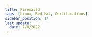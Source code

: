 ```yaml
---
title: Firewalld
tags: [Linux, Red Hat, Certifications]
sidebar_position: 17
last_update:
  date: 7/8/2022
---
```

